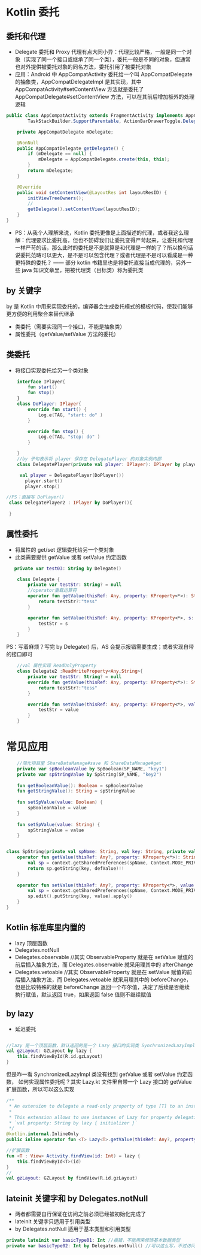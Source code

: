 # Kotlin 委托

## 委托和代理
- Delegate 委托和 Proxy 代理有点大同小异：代理比较严格，一般是同一个对象（实现了同一个接口或继承了同一个类），委托一般是不同的对象，但通常也对外提供被委托对象的同名方法，委托引用了被委托对象
- 应用：Android 中 AppCompatActivity 委托给一个叫 AppCompatDelegate 的抽象类，AppCompatDelegateImpl 是其实现，其中 AppCompatActivity#setContentView 方法就是委托了 AppCompatDelegate#setContentView 方法，可以在其前后增加额外的处理逻辑

```java
public class AppCompatActivity extends FragmentActivity implements AppCompatCallback,
        TaskStackBuilder.SupportParentable, ActionBarDrawerToggle.DelegateProvider {

    private AppCompatDelegate mDelegate;

    @NonNull
    public AppCompatDelegate getDelegate() {
        if (mDelegate == null) {
            mDelegate = AppCompatDelegate.create(this, this);
        }
        return mDelegate;
    }

    @Override
    public void setContentView(@LayoutRes int layoutResID) {
        initViewTreeOwners();
        //
        getDelegate().setContentView(layoutResID);
    }      
}

```

- PS：从我个人理解来说，Kotlin 委托更像是上面描述的代理，或者我这么理解：代理要求比委托高，但也不妨碍我们让委托变得严苛起来，让委托和代理一样严苛的话，那么此时的委托是不是就算是和代理是一样的了？所以换句话说委托范畴可以更大，是不是可以包含代理？或者代理是不是可以看成是一种更特殊的委托？ —— 部分 kotlin 书籍里也是将委托直接当成代理的，另外一些 java 知识文章里，把被代理类（目标类）称为委托类

## by 关键字

by 是 Kotlin 中用来实现委托的，编译器会生成委托模式的模板代码，使我们能够更方便的利用聚合来替代继承
- 类委托（需要实现同一个接口，不能是抽象类）
- 属性委托（getValue/setValue 方法的委托）

## 类委托
- 将接口实现委托给另一个类对象
```kotlin
    interface IPlayer{
        fun start()
        fun stop()
    }
    class DoPlayer: IPlayer{
        override fun start() {
            Log.e(TAG, "start: do" )
        }

        override fun stop() {
            Log.e(TAG, "stop: do" )
        }

    }
    //by 子句表示将 player 保存在 DelegatePlayer 的对象实例内部
    class DelegatePlayer(private val player: IPlayer): IPlayer by player

 ```

 ```kotlin
      val player = DelegatePlayer(DoPlayer())
        player.start()
        player.stop()
```

```kotlin
//PS：直接写 DoPlayer()
 class DelegatePlayer2 : IPlayer by DoPlayer(){
        
 }
```

## 属性委托
- 将属性的 get/set 逻辑委托给另一个类对象
- 此类需要提供 getValue 或者 setValue 约定函数
```kotlin
   private var test03: String by Delegate()

    class Delegate {
        private var testStr: String? = null
        //operator重载运算符
        operator fun getValue(thisRef: Any, property: KProperty<*>): String {
            return testStr?:"tess"
        }

        operator fun setValue(thisRef: Any, property: KProperty<*>, s: String) {
            testStr = s
        }
    }

```

PS：写着麻烦？写完 by Delegate() 后，AS 会提示报错需要生成；或者实现自带的接口即可
```kotlin
    //val 属性实现 ReadOnlyProperty
    class Delegate2 :ReadWriteProperty<Any,String>{
        private var testStr: String? = null
        override fun getValue(thisRef: Any, property: KProperty<*>): String {
            return testStr?:"tess"
        }

        override fun setValue(thisRef: Any, property: KProperty<*>, value: String) {
            testStr = value
        }
    }

```

# 常见应用

```kotlin
    //简化项目里 ShareDataManage#save 和 ShareDataManage#get
    private var spBooleanValue by SpBoolean(SP_NAME, "key1")
    private var spStringValue by SpString(SP_NAME, "key2")
 
    fun getBooleanValue(): Boolean = spBooleanValue
    fun getStringValue(): String = spStringValue
 
    fun setSpValue(value: Boolean) {
        spBooleanValue = value
    }
 
    fun setSpValue(value: String) {
        spStringValue = value
    }


class SpString(private val spName: String, val key: String, private val defValue: String = "") {
    operator fun getValue(thisRef: Any?, property: KProperty<*>): String {
        val sp = context.getSharedPreferences(spName, Context.MODE_PRIVATE)
        return sp.getString(key, defValue)!!
    }
 
    operator fun setValue(thisRef: Any?, property: KProperty<*>, value: String) {
        val sp = context.getSharedPreferences(spName, Context.MODE_PRIVATE)
        sp.edit().putString(key, value).apply()
    }
}
```

## Kotlin 标准库里内置的
- lazy 顶层函数
- Delegates.notNull
- Delegates.observable //其实 ObservableProperty 就是在 setValue 赋值的前后插入抽象方法，而 Delegates.observable 就采用理其中的 afterChange
- Delegates.vetoable //其实 ObservableProperty 就是在 setValue 赋值的前后插入抽象方法，而 Delegates.vetoable 就采用理其中的 beforeChange，但是比较特殊的就是 beforeChange 返回一个布尔值，决定了后续是否继续执行赋值，默认返回 true，如果返回 false 值则不继续赋值

## by lazy
- 延迟委托
```kotlin

//lazy 是一个顶层函数，默认返回的是一个 Lazy 接口的实现类 SynchronizedLazyImpl，逻辑基本和 Java 的双重检验单例一致 ，线程安全，内部值只初始化一次
val gzLayout: GZLayout by lazy { 
    this.findViewById(R.id.gzLayout) 
}

```

但是咋一看  SynchronizedLazyImpl 类没有找到 getValue 或者 setValue 约定函数， 如何实现属性委托呢？其实 Lazy.kt 文件里自带一个 Lazy 接口的 getValue 扩展函数，所以可以这么实现

```kotlin
/**
 * An extension to delegate a read-only property of type [T] to an instance of [Lazy].
 *
 * This extension allows to use instances of Lazy for property delegation:
 * `val property: String by lazy { initializer }`
 */
@kotlin.internal.InlineOnly
public inline operator fun <T> Lazy<T>.getValue(thisRef: Any?, property: KProperty<*>): T = value
```


```kotlin
//扩展函数
fun <T : View> Activity.findView(id: Int) = lazy {
    this.findViewById<T>(id)
}
//
val gzLayout: GZLayout by findView(R.id.gzLayout)
```


## lateinit 关键字和 by Delegates.notNull
- 两者都需要自行保证在访问之前必须已经被初始化完成了
- lateinit 关键字只适用于引用类型
- by Delegates.notNull 适用于基本类型和引用类型

```kotlin
private lateinit var basicType01: Int //报错，不能用来修饰基本数据类型
private var basicType02: Int by Delegates.notNull() //可以这么写，不过访问之前必须自行保证已经被初始化
```